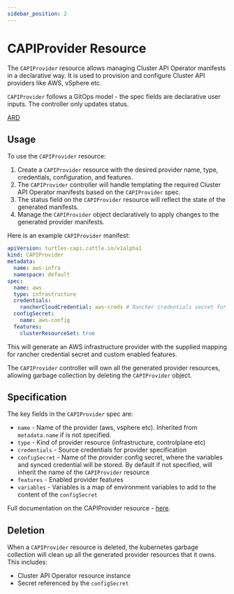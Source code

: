 ```yaml
---
sidebar_position: 2
---
```


# CAPIProvider Resource

The `CAPIProvider` resource allows managing Cluster API Operator manifests in a declarative way. It is used to provision and configure Cluster API providers like AWS, vSphere etc.

`CAPIProvider` follows a GitOps model - the spec fields are declarative user inputs. The controller only updates status.

[ARD](https://github.com/rancher-sandbox/rancher-turtles/blob/main/docs/adr/0007-rancher-turtles-public-api.md)

## Usage

To use the `CAPIProvider` resource:

1. Create a `CAPIProvider` resource with the desired provider name, type, credentials, configuration, and features.
1. The `CAPIProvider` controller will handle templating the required Cluster API Operator manifests based on the `CAPIProvider` spec.
1. The status field on the `CAPIProvider` resource will reflect the state of the generated manifests.
1. Manage the `CAPIProvider` object declaratively to apply changes to the generated provider manifests.

Here is an example `CAPIProvider` manifest:

```yaml
apiVersion: turtles-capi.cattle.io/v1alpha1
kind: CAPIProvider
metadata:
  name: aws-infra
  namespace: default
spec:
  name: aws
  type: infrastructure
  credentials:
    rancherCloudCredential: aws-creds # Rancher credentials secret for AWS
  configSecret:
    name: aws-config
  features:
    clusterResourceSet: true
```

This will generate an AWS infrastructure provider with the supplied mapping for rancher credential secret and custom enabled features.

The `CAPIProvider` controller will own all the generated provider resources, allowing garbage collection by deleting the `CAPIProvider` object.

## Specification

The key fields in the `CAPIProvider` spec are:

- `name` - Name of the provider (aws, vsphere etc). Inherited from `metadata.name` if is not specified.
- `type` - Kind of provider resource (infrastructure, controlplane etc)
- `credentials` - Source credentials for provider specification
- `configSecret` - Name of the provider config secret, where the variables and synced credential will be stored. By default if not specified, will inherit the name of the `CAPIProvider` resource
- `features` - Enabled provider features
- `variables` - Variables is a map of environment variables to add to the content of the `configSecret`

Full documentation on the CAPIProvider resource - [here](https://doc.crds.dev/github.com/rancher-sandbox/rancher-turtles/turtles-capi.cattle.io/CAPIProvider/v1alpha1@v0.4.0).

## Deletion

When a `CAPIProvider` resource is deleted, the kubernetes garbage collection will clean up all the generated provider resources that it owns. This includes:
- Cluster API Operator resource instance
- Secret referenced by the `configSecret`